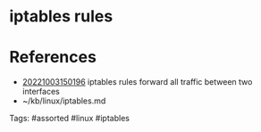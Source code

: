 # iptables rules

# References
- [20221003150196](/zet/20221003150196/README.md) iptables rules forward all traffic between two interfaces
- ~/kb/linux/iptables.md

Tags:
    #assorted #linux #iptables
